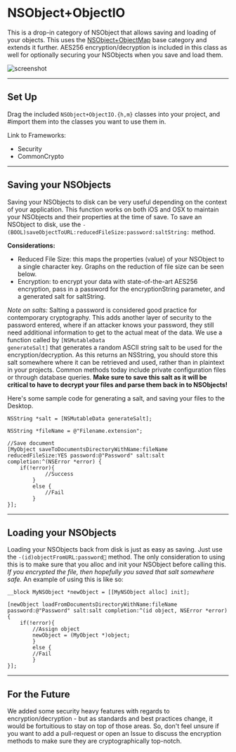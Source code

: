 NSObject+ObjectIO
=============

This is a drop-in category of NSObject that allows saving and loading of your objects. This uses the [NSObject+ObjectMap](https://github.com/uacaps/NSObject-ObjectMap) base category and extends it further. AES256 encryption/decryption is included in this class as well for optionally securing your NSObjects when you save and load them.

![screenshot](https://raw.github.com/uacaps/NSObject-ObjectIO/master/Screenshots/screen-01.png)

--------------------

## Set Up ##

Drag the included <code>NSObject+ObjectIO.{h,m}</code> classes into your project, and #import them into the classes you want to use them in.

Link to Frameworks:

* Security
* CommonCrypto

--------------------

## Saving your NSObjects ##

Saving your NSObjects to disk can be very useful depending on the context of your application. This function works on both iOS and OSX to maintain your NSObjects and their properties at the time of save. To save an NSObject to disk, use the <code>-(BOOL)saveObjectToURL:reducedFileSize:password:saltString:</code> method.

**Considerations:**
* Reduced File Size: this maps the properties (value) of your NSObject to a single character key. Graphs on the reduction of file size can be seen below.
* Encryption: to encrypt your data with state-of-the-art AES256 encryption, pass in a password for the encryptionString parameter, and a generated salt for saltString.

*Note on salts:* Salting a password is considered good practice for contemporary cryptography. This adds another layer of security to the password entered, where if an attacker knows your password, they still need additional information to get to the actual meat of the data. We use a function called by <code>[NSMutableData generateSalt]</code> that generates a random ASCII string salt to be used for the encryption/decryption. As this returns an NSString, you should store this salt somewhere where it can be retrieved and used, rather than in plaintext in your projects. Common methods today include private configuration files or through database queries. **Make sure to save this salt as it will be critical to have to decrypt your files and parse them back in to NSObjects!**

Here's some sample code for generating a salt, and saving your files to the Desktop.

```objc
NSString *salt = [NSMutableData generateSalt];
    
NSString *fileName = @"Filename.extension";
    
//Save document
[MyObject saveToDocumentsDirectoryWithName:fileName reducedFileSize:YES password:@"Password" salt:salt completion:^(NSError *error) {
	if(!error){
        	//Success
        }
        else {
        	//Fail
        }
}];
```

--------------------

## Loading your NSObjects ##

Loading your NSObjects back from disk is just as easy as saving. Just use the <code>-(id)objectFromURL:password:salt:</code> method. The only consideration to using this is to make sure that you alloc and init your NSObject before calling this. *If you encrypted the file, then hopefully you saved that salt somewhere safe.* An example of using this is like so:

```objc
__block MyNSObject *newObject = [[MyNSObject alloc] init];
					        	
[newObject loadFromDocumentsDirectoryWithName:fileName password:@"Password" salt:salt completion:^(id object, NSError *error) {
	if(!error){
		//Assign object
		newObject = (MyObject *)object;
        }
        else {
		//Fail
        }
}];
```

--------------------

## For the Future ##

We added some security heavy features with regards to encryption/decryption - but as standards and best practices change, it would be fortuitious to stay on top of those areas. So, don't feel unsure if you want to add a pull-request or open an Issue to discuss the encryption methods to make sure they are cryptographically top-notch.

